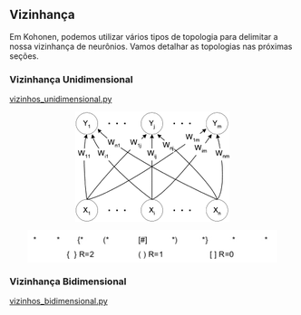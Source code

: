 ## Vizinhança

Em Kohonen, podemos utilizar vários tipos de topologia para delimitar a nossa vizinhança de neurônios. Vamos detalhar as topologias nas próximas seções.

### Vizinhança Unidimensional

[vizinhos_unidimensional.py](./codigos/vizinhos_unidimensional.py)

<p align="center">
 <img align="center" src="https://github.com/MuriloChaves/Kohonen_Fausett/blob/master/vizinhanca/imagens/vizinhanca_unidimensional.gif">
</p>

<p align="center">
 <img align="center" src="https://github.com/MuriloChaves/Kohonen_Fausett/blob/master/vizinhanca/imagens/vizinhos_unidimensional.png">
</p>

### Vizinhança Bidimensional

[vizinhos_bidimensional.py](./codigos/vizinhos_bidimensional.py)
